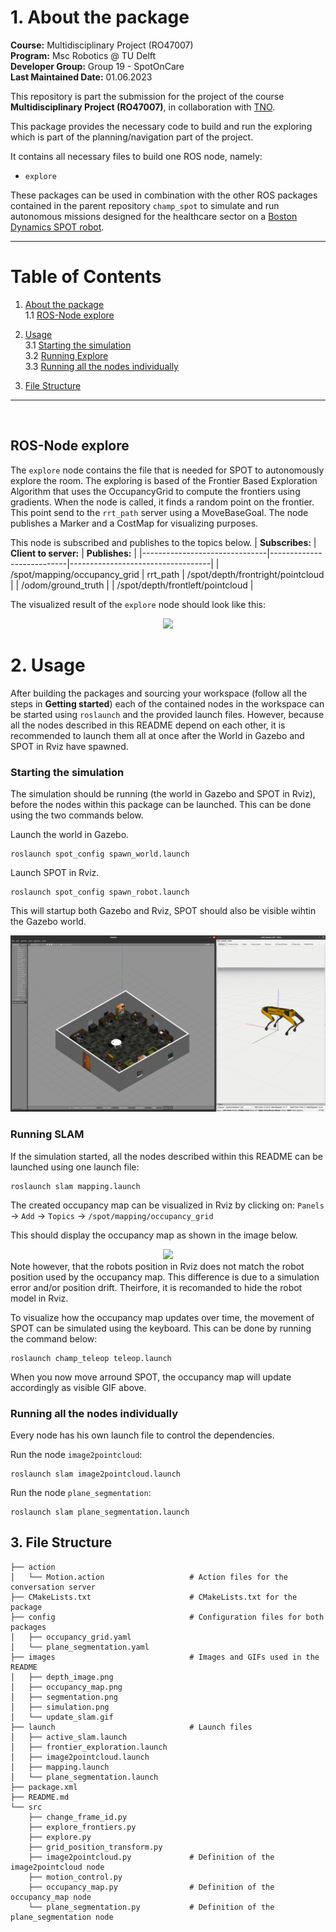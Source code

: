 

# 1. About the package <a name="atp"></a>
 **Course:**  Multidisciplinary Project (RO47007) \
 **Program:** Msc Robotics @ TU Delft            
 **Developer Group:**  Group 19 - SpotOnCare                     
 **Last Maintained Date:**  01.06.2023   


This repository is part the submission for the project of the course **Multidisciplinary Project (RO47007)**, in collaboration with  [TNO](https://www.tno.nl/en?gclid=.CjwKCAjw1MajBhAcEiwAagW9MSsTkBs0QeVZAyaxq9Fz1mtmGNJCkYzUVTuIwKk3bHhMCr6WwW6XnhoCvmsQAvD_BwE).


This package provides the necessary code to build and run the exploring which is part of the planning/navigation part of the project.

  
It contains all necessary files to build one ROS node, namely:
- ``explore``

These packages can be used in combination with the other ROS packages contained in the parent repository ``champ_spot`` to simulate and run autonomous missions designed for the healthcare sector on a [Boston Dynamics SPOT robot](https://www.bostondynamics.com/products/spot).

--- 

# Table of Contents

1.  [About the package](#atp) \
    1.1 [ROS-Node explore](#r1)

2. [Usage](#u)\
    3.1 [Starting the simulation](#rsim)\
    3.2 [Running Explore](#rslam)\
    3.3 [Running all the nodes individually](#rind)
    
    
3. [File Structure](#fs)




---

<p>&nbsp;</p>




## ROS-Node explore <a name="r1"></a>
The ``explore`` node contains the file that is needed for SPOT to autonomously explore the room. The exploring is based of the Frontier Based Exploration Algorithm that uses the OccupancyGrid to compute the frontiers using gradients. When the node is called, it finds a random point on the frontier. This point send to the ``rrt_path`` server using a MoveBaseGoal. The node publishes a Marker and a CostMap for visualizing purposes.  



This node is subscribed and publishes to the topics below.
| **Subscribes:**               | **Client to server:**     | **Publishes:**                    |
|-------------------------------|---------------------------|-----------------------------------|
| /spot/mapping/occupancy_grid  | rrt_path                  | /spot/depth/frontright/pointcloud |
| /odom/ground_truth            |                           | /spot/depth/frontleft/pointcloud  |

The visualized result of the ``explore`` node should look like this:

<div style="text-align:center">
 <img src="images/depth_image.png">
</div>



# 2. Usage <a name="u"></a>

After building the packages and sourcing your workspace (follow all the steps in **Getting started**) each of the contained nodes in the workspace can be started using ``roslaunch`` and the provided launch files. However, because all the nodes described in this README depend on each other, it is recommended to launch them all at once after the World in Gazebo and SPOT in Rviz have spawned.


### Starting the simulation <a name="rsim"></a>
The simulation should be running (the world in Gazebo and SPOT in Rviz), before the nodes within this package can be launched. This can be done using the two commands below.

Launch the world in Gazebo.
```console
roslaunch spot_config spawn_world.launch
```
Launch SPOT in Rviz.
```console
roslaunch spot_config spawn_robot.launch
```

This will startup both Gazebo and Rviz, SPOT should also be visible wihtin the Gazebo world.

<div style="text-align:center">
 <img src="images/simulation.png">
</div>

### Running SLAM <a name="rslam"></a>
If the simulation started, all the nodes described within this README can be launched using one launch file:
```console
roslaunch slam mapping.launch
```
The created occupancy map can be visualized in Rviz by clicking on:
``Panels`` &rarr; ``Add`` &rarr; ``Topics`` &rarr; ``/spot/mapping/occupancy_grid``

This should display the occupancy map as shown in the image below. 
<div style="text-align:center">
 <img src="images/occupancy_map.png", height=300>
</div

Note however, that the robots position in Rviz does not match the robot position used by the occupancy map. This difference is due to a simulation error and/or position drift. Theirfore, it is recomanded to hide the robot model in Rviz.

To visualize how the occupancy map updates over time, the movement of SPOT can be simulated using the keyboard. This can be done by running the command below:
```console
roslaunch champ_teleop teleop.launch
```
When you now move arround SPOT, the occupancy map will update accordingly as visible GIF above.

### Running all the nodes individually <a name="rind"></a>
Every node has his own launch file to control the dependencies.

Run the node ``image2pointcloud``:
```console
roslaunch slam image2pointcloud.launch
```

Run the node ``plane_segmentation``:
```console
roslaunch slam plane_segmentation.launch
```

## 3. File Structure <a name="fs"></a>

````
├── action
│   └── Motion.action                   # Action files for the conversation server
├── CMakeLists.txt                      # CMakeLists.txt for the package
├── config                              # Configuration files for both packages
│   ├── occupancy_grid.yaml
│   └── plane_segmentation.yaml
├── images                              # Images and GIFs used in the README
│   ├── depth_image.png
│   ├── occupancy_map.png
│   ├── segmentation.png
│   ├── simulation.png
│   └── update_slam.gif
├── launch                              # Launch files
│   ├── active_slam.launch
│   ├── frontier_exploration.launch
│   ├── image2pointcloud.launch
│   ├── mapping.launch
│   └── plane_segmentation.launch
├── package.xml
├── README.md
└── src
    ├── change_frame_id.py
    ├── explore_frontiers.py
    ├── explore.py
    ├── grid_position_transform.py
    ├── image2pointcloud.py             # Definition of the image2pointcloud node
    ├── motion_control.py
    ├── occupancy_map.py                # Definition of the occupancy_map node
    └── plane_segmentation.py           # Definition of the plane_segmentation node
```` 
